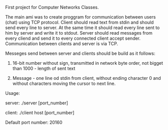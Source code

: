 First project for Computer Networks Classes.

The main ami was to create proggram for communication between users (chat) using TCP protocol.
Client should read text from stdin and should send every line to server. At the same time it should read every line sent to him by server and write it to stdout.
Server should read messages from every cliend and send it to every connected client accept sender.
Communication between clients and server is via TCP.

Messeges send between server and clients should be build as it follows:

1. 16-bit number without sign, transmitted in  network byte order, not bigget than 1000 - length of sent text

2. Message - one line od stdin from client, without ending character 0 and without characters moving the cursor to next line. 


Usage:


server: ./server [port_number]

client: ./client host [port_number]



Default port number: 20160